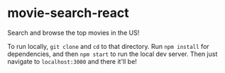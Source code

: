 # movie-search-react
Search and browse the top movies in the US!

To run locally, `git clone` and  `cd` to that directory.
Run `npm install` for dependencies, and then `npm start` to run the local dev server.
Then just navigate to `localhost:3000` and there it'll be!
